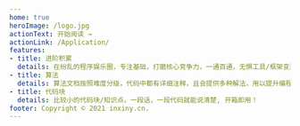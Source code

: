 ```yaml
---
home: true
heroImage: /logo.jpg
actionText: 开始阅读 →
actionLink: /Application/
features:
- title: 进阶积累
  details: 在纷乱的程序娱乐圈，专注基础，打磨核心竞争力，一通百通，无惧工具/框架变迁。
- title: 算法
  details: 算法文档按照难度分级，代码中都有详细注释，且会提供多种解法，用以提升编程能力和逻辑能力比较有效的一种方式。
- title: 代码块
  details: 比较小的代码块/知识点，一段话，一段代码就能说清楚, 开箱即用！
footer: Copyright © 2021 inxiny.cn.
---
```


